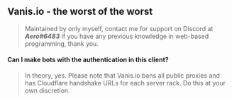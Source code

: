## Vanis.io - the worst of the worst
> Maintained by only myself, contact me for support on Discord at ***Aero#6483*** if you have any previous knowledge in web-based programming, thank you.

#### Can I make bots with the authentication in this client?
> In theory, yes. Please note that Vanis.io bans all public proxies and has Cloudflare handshake URLs for each server rack. Do this at your own discretion.
